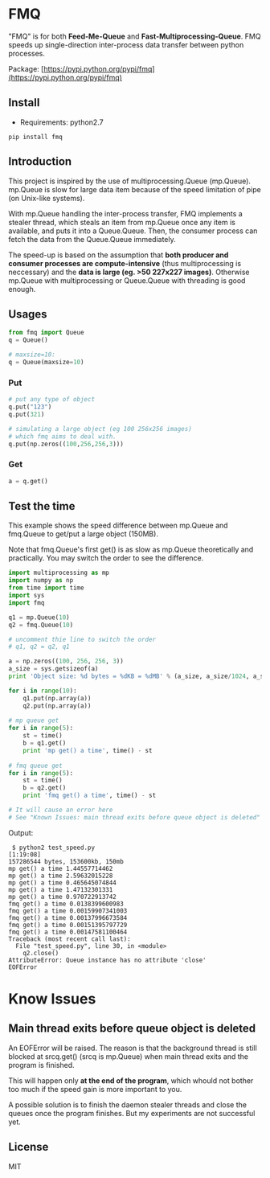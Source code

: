 # FMQ

"FMQ" is for both **Feed-Me-Queue** and **Fast-Multiprocessing-Queue**. FMQ speeds up single-direction inter-process data transfer between python processes.

Package: [https://pypi.python.org/pypi/fmq](https://pypi.python.org/pypi/fmq)

## Install
- Requirements: python2.7

```
pip install fmq
```

## Introduction

This project is inspired by the use of multiprocessing.Queue (mp.Queue). mp.Queue is slow for large data item because of the speed limitation of pipe (on Unix-like systems). 

With mp.Queue handling the inter-process transfer, FMQ implements a stealer thread, which steals an item from mp.Queue once any item is available, and puts it into a Queue.Queue. Then, the consumer process can fetch the data from the Queue.Queue immediately.

The speed-up is based on the assumption that **both producer and consumer processes are compute-intensive** (thus multiprocessing is neccessary) and the **data is large (eg. >50 227x227 images)**. Otherwise mp.Queue with multiprocessing or Queue.Queue with threading is good enough.

## Usages
```python
from fmq import Queue
q = Queue() 

# maxsize=10:
q = Queue(maxsize=10)
```

### Put

```python
# put any type of object
q.put("123")
q.put(321)

# simulating a large object (eg 100 256x256 images) 
# which fmq aims to deal with.
q.put(np.zeros((100,256,256,3)))
```

### Get

```python
a = q.get()
```

## Test the time

This example shows the speed difference between mp.Queue and fmq.Queue to get/put a large object (150MB).

Note that fmq.Queue's first get() is as slow as mp.Queue theoretically and practically. You may switch the order to see the difference.

```python
import multiprocessing as mp
import numpy as np
from time import time
import sys
import fmq

q1 = mp.Queue(10)
q2 = fmq.Queue(10)

# uncomment thie line to switch the order
# q1, q2 = q2, q1

a = np.zeros((100, 256, 256, 3))
a_size = sys.getsizeof(a)
print 'Object size: %d bytes = %dKB = %dMB' % (a_size, a_size/1024, a_size/1024/1024)

for i in range(10):
    q1.put(np.array(a))
    q2.put(np.array(a))
    
# mp queue get
for i in range(5):
    st = time()
    b = q1.get()
    print 'mp get() a time', time() - st
    
# fmq queue get
for i in range(5):
    st = time()
    b = q2.get()
    print 'fmq get() a time', time() - st

# It will cause an error here
# See "Known Issues: main thread exits before queue object is deleted" section for more details.
```

Output:

```
 $ python2 test_speed.py                                                                                                                            [1:19:08]
157286544 bytes, 153600kb, 150mb
mp get() a time 1.44557714462
mp get() a time 2.59632015228
mp get() a time 0.465645074844
mp get() a time 1.47132301331
mp get() a time 0.970722913742
fmq get() a time 0.0138399600983
fmq get() a time 0.00159907341003
fmq get() a time 0.00137996673584
fmq get() a time 0.00151395797729
fmq get() a time 0.00147581100464
Traceback (most recent call last):
  File "test_speed.py", line 30, in <module>
    q2.close()
AttributeError: Queue instance has no attribute 'close'
EOFError
```

# Know Issues

## Main thread exits before queue object is deleted

An EOFError will be raised. The reason is that the background thread is still blocked at srcq.get() (srcq is mp.Queue) when main thread exits and the program is finished.

This will happen only **at the end of the program**, which whould not bother too much if the speed gain is more important to you.

A possible solution is to finish the daemon stealer threads and close the queues once the program finishes. But my experiments are not successful yet.

## License
MIT
